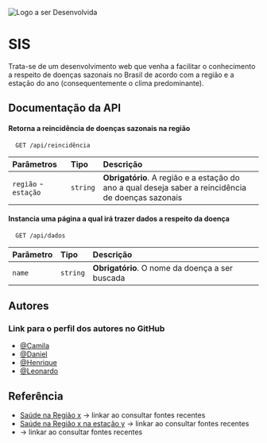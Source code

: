 

 
![Logo a ser Desenvolvida](https://encrypted-tbn0.gstatic.com/images?q=tbn:ANd9GcT82Ns7Toe2v1p7NSaSZWEsCwSpxcdMtwuAvldgx30yrKsjBOhk1nShR1zFy8YPiLuVkMM&usqp=CAU)


# SIS

Trata-se de um desenvolvimento web que venha a facilitar o conhecimento a respeito de doenças sazonais no Brasil de acordo com a região e a estação do ano (consequentemente o clima predominante).




## Documentação da API

#### Retorna a reincidência de doenças sazonais na região

```http
  GET /api/reincidência
```

| Parâmetros   | Tipo       | Descrição                           |
| :---------- | :--------- | :---------------------------------- |
| `região` - `estação` | `string` | **Obrigatório**. A região e a estação do ano a qual deseja saber a reincidência  de doenças sazonais

#### Instancia uma página a qual irá trazer dados a respeito da doença

```http
  GET /api/dados
```

| Parâmetro   | Tipo       | Descrição                                   |
| :---------- | :--------- | :------------------------------------------ |
| `name`      | `string` | **Obrigatório**. O nome da doença a ser buscada |

## Autores
### Link para o perfil dos autores no GitHub
- [@Camila]() 
- [@Daniel]()
- [@Henrique]()
- [@Leonardo](https://github.com/leonardo-Pires-de-Oliveira)


## Referência

 - [Saúde na Região x]() -> linkar ao consultar fontes recentes
 - [Saúde na Região x na estação y]() -> linkar ao consultar fontes recentes
 - []() -> linkar ao consultar fontes recentes

